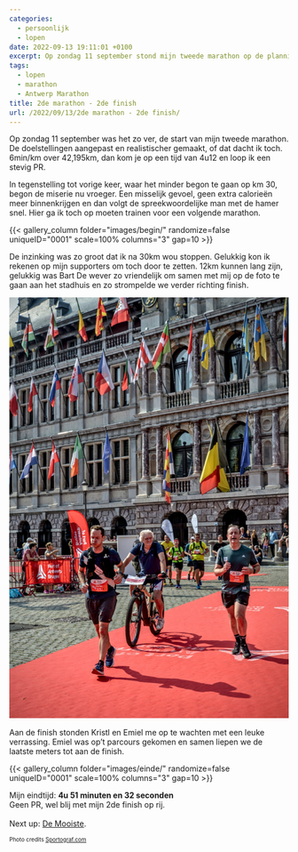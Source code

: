 ```yaml
---
categories:
  - persoonlijk
  - lopen
date: 2022-09-13 19:11:01 +0100
excerpt: Op zondag 11 september stond mijn tweede marathon op de planning. Een realistische doelstelling en een inzinking later ben ik toch trots op mijn 2de finish op rij.
tags:
  - lopen
  - marathon
  - Antwerp Marathon
title: 2de marathon - 2de finish
url: /2022/09/13/2de marathon - 2de finish/
---
```


Op zondag 11 september was het zo ver, de start van mijn tweede marathon. De doelstellingen aangepast en realistischer gemaakt, of dat dacht ik toch. 6min/km over 42,195km, dan kom je op een tijd van 4u12 en loop ik een stevig PR.

In tegenstelling tot vorige keer, waar het minder begon te gaan op km 30, begon de miserie nu vroeger. Een misselijk gevoel, geen extra calorieën meer binnenkrijgen en dan volgt de spreekwoordelijke man met de hamer snel. Hier ga ik toch op moeten trainen voor een volgende marathon.

{{< gallery_column folder="images/begin/" randomize=false uniqueID="0001" scale=100% columns="3" gap=10 >}}


De inzinking was zo groot dat ik na 30km wou stoppen. Gelukkig kon ik rekenen op mijn supporters om toch door te zetten. 12km kunnen lang zijn, gelukkig was Bart De wever zo vriendelijk om samen met mij op de foto te gaan aan het stadhuis en zo strompelde we verder richting finish.

![image](images/BartDeWever.jpg)

Aan de finish stonden Kristl en Emiel me op te wachten met een leuke verrassing. Emiel was op’t parcours gekomen en samen liepen we de laatste meters tot aan de finish.

{{< gallery_column folder="images/einde/" randomize=false uniqueID="0001" scale=100% columns="3" gap=10 >}}

Mijn eindtijd: <b>4u 51 minuten en 32 seconden</b> <br />
Geen PR, wel blij met mijn 2de finish op rij.<br />
<br />
Next up: <a href="https://www.nnmarathonrotterdam.nl">De Mooiste</a>.

<p style="font-size: 10px;">Photo credits <a href="https://www.sportograf.com">Sportograf.com</a></p>
